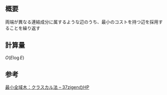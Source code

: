 ## 概要

両端が異なる連結成分に属するような辺のうち、最小のコストを持つ辺を採用することを繰り返す

## 計算量

$O(E\log E)$

## 参考

[最小全域木：クラスカル法 – 37zigenのHP](https://37zigen.com/minimum-spanning-tree-kruskal/)